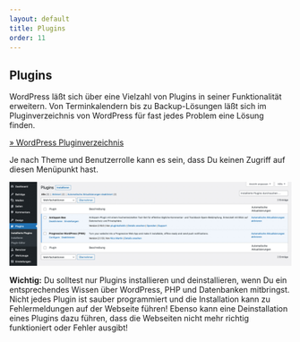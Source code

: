 ```yaml
---
layout: default
title: Plugins
order: 11
---
```


## Plugins

WordPress läßt sich über eine Vielzahl von Plugins in seiner Funktionalität erweitern. Von Terminkalendern bis zu Backup-Lösungen läßt sich im Pluginverzeichnis von WordPress für fast jedes Problem eine Lösung finden.

[» WordPress Pluginverzeichnis](https://wordpress.org/plugins/)

Je nach Theme und Benutzerrolle kann es sein, dass Du keinen Zugriff auf diesen Menüpunkt hast.

![alt text](plugins.jpg "Screen der Pluginübersicht")

<div class="box">
<strong>Wichtig:</strong> Du solltest nur Plugins installieren und deinstallieren, wenn Du ein entsprechendes Wissen über WordPress, PHP und Datenbanken mitbringst. Nicht jedes Plugin ist sauber programmiert und die Installation kann zu Fehlermeldungen auf der Webseite führen! Ebenso kann eine Deinstallation eines Plugins dazu führen, dass die Webseiten nicht mehr richtig funktioniert oder Fehler ausgibt!
</div>
